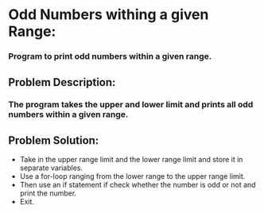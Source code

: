 # Odd Numbers withing a given Range:
### Program to print odd numbers within a given range.

## Problem Description: 
### The program takes the upper and lower limit and prints all odd numbers within a given range.

## Problem Solution:
- Take in the upper range limit and the lower range limit and store it in separate variables.
- Use a for-loop ranging from the lower range to the upper range limit.
- Then use an if statement if check whether the number is odd or not and print the number.
- Exit.
